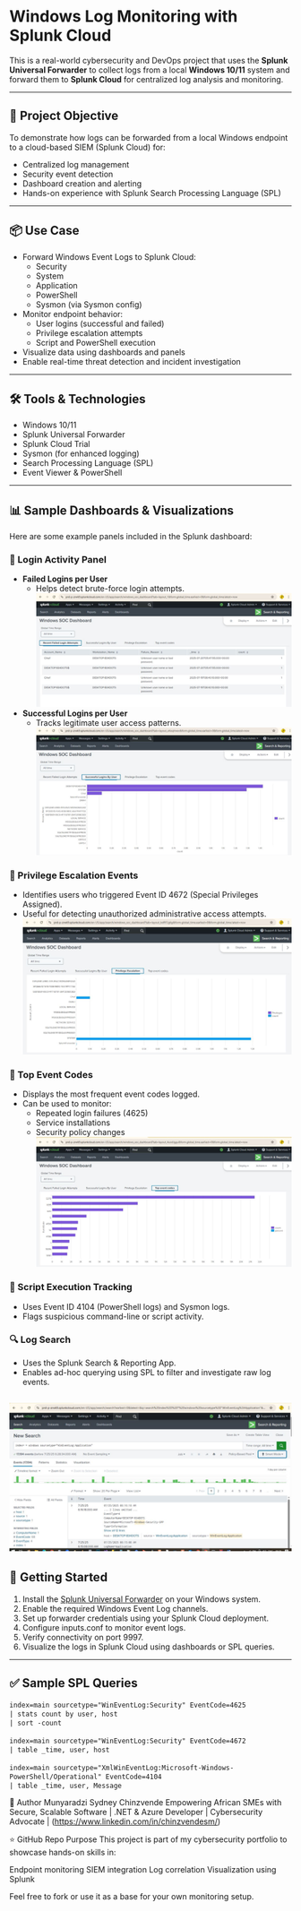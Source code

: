 # Windows Log Monitoring with Splunk Cloud

This is a real-world cybersecurity and DevOps project that uses the **Splunk Universal Forwarder** to collect logs from a local **Windows 10/11** system and forward them to **Splunk Cloud** for centralized log analysis and monitoring.

---

## 🎯 Project Objective

To demonstrate how logs can be forwarded from a local Windows endpoint to a cloud-based SIEM (Splunk Cloud) for:

- Centralized log management  
- Security event detection  
- Dashboard creation and alerting  
- Hands-on experience with Splunk Search Processing Language (SPL)

---

## 📦 Use Case

- Forward Windows Event Logs to Splunk Cloud:
  - Security
  - System
  - Application
  - PowerShell
  - Sysmon (via Sysmon config)
- Monitor endpoint behavior:
  - User logins (successful and failed)
  - Privilege escalation attempts
  - Script and PowerShell execution
- Visualize data using dashboards and panels
- Enable real-time threat detection and incident investigation

---

## 🛠️ Tools & Technologies

- Windows 10/11
- Splunk Universal Forwarder
- Splunk Cloud Trial
- Sysmon (for enhanced logging)
- Search Processing Language (SPL)
- Event Viewer & PowerShell

---

## 📊 Sample Dashboards & Visualizations

Here are some example panels included in the Splunk dashboard:

### 🔐 Login Activity Panel

- **Failed Logins per User**
  - Helps detect brute-force login attempts.
  ![Failed Logins](screenshots/Failed%20Logins.JPG)
- **Successful Logins per User**
  - Tracks legitimate user access patterns.
    ![Successful Logins](screenshots/Successful%20Logins%20by%20user.JPG)

### 🚨 Privilege Escalation Events

- Identifies users who triggered Event ID 4672 (Special Privileges Assigned).
- Useful for detecting unauthorized administrative access attempts.
  ![Priviledge Escalation](screenshots/Priviledge%20Escalation%20Events.JPG)

### 🔢 Top Event Codes

- Displays the most frequent event codes logged.
- Can be used to monitor:
  - Repeated login failures (4625)
  - Service installations
  - Security policy changes
![Top Events](screenshots/Top%20Event%20Codes.JPG)
    

### 🧠 Script Execution Tracking

- Uses Event ID 4104 (PowerShell logs) and Sysmon logs.
- Flags suspicious command-line or script activity.

### 🔍 Log Search

- Uses the Splunk Search & Reporting App.
- Enables ad-hoc querying using SPL to filter and investigate raw log events.

![Top Events](screenshots/LogSearches.JPG)
---

## 🚀 Getting Started

1. Install the [Splunk Universal Forwarder](https://www.splunk.com/en_us/download/universal-forwarder.html) on your Windows system.
2. Enable the required Windows Event Log channels.
3. Set up forwarder credentials using your Splunk Cloud deployment.
4. Configure inputs.conf to monitor event logs.
5. Verify connectivity on port 9997.
6. Visualize the logs in Splunk Cloud using dashboards or SPL queries.

---

## ✅ Sample SPL Queries

```spl
index=main sourcetype="WinEventLog:Security" EventCode=4625
| stats count by user, host
| sort -count

index=main sourcetype="WinEventLog:Security" EventCode=4672
| table _time, user, host

index=main sourcetype="XmlWinEventLog:Microsoft-Windows-PowerShell/Operational" EventCode=4104
| table _time, user, Message

```

📌 Author
Munyaradzi Sydney Chinzvende
Empowering African SMEs with Secure, Scalable Software | .NET & Azure Developer | Cybersecurity Advocate | (https://www.linkedin.com/in/chinzvendesm/)

⭐ GitHub Repo Purpose
This project is part of my cybersecurity portfolio to showcase hands-on skills in:

Endpoint monitoring
SIEM integration
Log correlation
Visualization using Splunk

Feel free to fork or use it as a base for your own monitoring setup.

